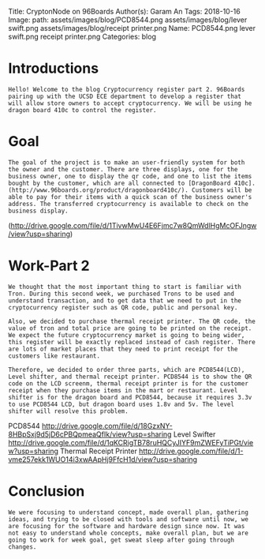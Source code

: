 Title: CryptonNode on 96Boards
Author(s): Garam An
Tags: 2018-10-16
Image:
	path: assets/images/blog/PCD8544.png
	      assets/images/blog/lever swift.png
	      assets/images/blog/receipt printer.png
	Name: PCD8544.png
	      lever swift.png
	      receipt printer.png
Categories: blog


# Introductions

	Hello! Welcome to the blog Cryptocurrency register part 2. 96Boards pairing up with the UCSD ECE department to develop a register that will allow store owners to accept cryptocurrency. We will be using he dragon board 410c to control the register.


# Goal

	The goal of the project is to make an user-friendly system for both the owner and the customer. There are three displays, one for the business owner, one to display the qr code, and one to list the items bought by the customer, which are all connected to [DragonBoard 410c]. (http://www.96boards.org/product/dragonboard410c/). Customers will be able to pay for their items with a quick scan of the business owner's address. The transferred cryptocurrency is available to check on the business display.

(http://drive.google.com/file/d/1TivwMwU4E6Fjmc7w8QmWdlHgMcOFJngw/view?usp=sharing)

# Work-Part 2

	We thought that the most important thing to start is familiar with Tron. During this second week, we purchased Trons to be used and understand transaction, and to get data that we need to put in the cryptocurrency register such as QR code, public and personal key.

	Also, we decided to purchase thermal receipt printer. The QR code, the value of tron and total price are going to be printed on the receipt. We expect the future cryptocurrency market is going to being wider, this register will be exactly replaced instead of cash register. There are lots of market places that they need to print receipt for the customers like restaurant.

	Therefore, we decided to order three parts, which are PCD8544(LCD), Level shifter, and thermal receipt printer. PCD8544 is to show the QR code on the LCD screenm, thermal receipt printer is for the customer receipt when they purchase items in the mart or restaurant. Level shifter is for the dragon board and PCD8544, because it requires 3.3v to use PCD8544 LCD, but dragon board uses 1.8v and 5v. The level shifter will resolve this problem.

PCD8544
	http://drive.google.com/file/d/18GzxNY-8HBpSxj9d5jD6cPBQpmeaQfIk/view?usp=sharing
Level Swifter
	http://drive.google.com/file/d/1qKCRigTB78ruHQCyJIYF9mZWEFyTiPGt/view?usp=sharing
Thermal Receipt Printer
	http://drive.google.com/file/d/1-vme257ekk1WUO14i3xwAApHj9FfcH1d/view?usp=sharing


# Conclusion

	We were focusing to understand concept, made overall plan, gathering ideas, and trying to be closed with tools and software until now, we are focusing for the software and hardware design since now. It was not easy to understand whole concepts, make overall plan, but we are going to work for week goal, get sweat sleep after going through changes.
